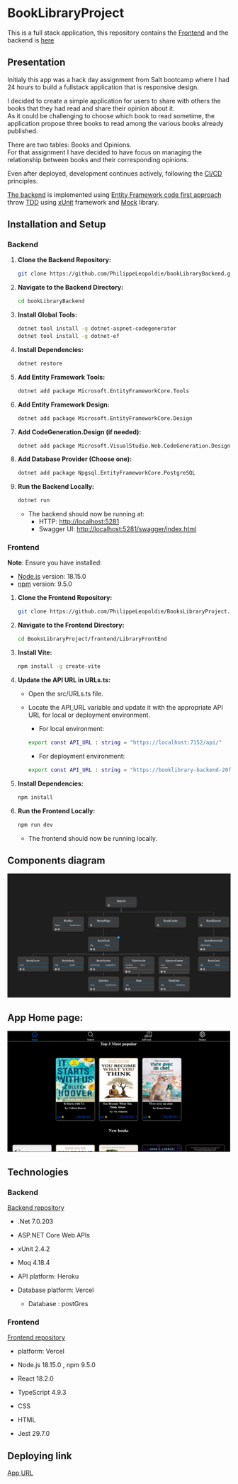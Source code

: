 # BookLibraryProject
This is a full stack application, this repository contains the [Frontend](https://github.com/PhilippeLeopoldie/BooksLibraryProject/tree/master/frontend/LibraryFrontEnd) and the backend is [here](https://github.com/PhilippeLeopoldie/bookLibraryBackend)

## Presentation 

Initialy this app was a hack day assignment from Salt bootcamp  where I had 24 hours to build a fullstack application  that is responsive design.

I decided to create a simple application for users to share with others the books that they had read and share their opinion about it.  
As it could be challenging to choose which book to read sometime, the application propose three books to read among the various books already published.

There are two tables:  Books and Opinions.  
For that assignment I have decided to have focus on managing the relationship between books and their corresponding opinions.

Even after deployed, development continues actively, following the <span style = "color: green"> [CI/CD](https://en.wikipedia.org/wiki/CI/CD) </span>principles.




[The backend](https://github.com/PhilippeLeopoldie/bookLibraryBackend) is implemented using <span style = "color: green">[Entity Framework code first approach](https://learn.microsoft.com/en-us/ef/ef6/get-started) </span> throw <span style = "color: green"> [TDD](https://en.wikipedia.org/wiki/Test-driven_development) </span> using <span style = "color: green">[xUnit](https://xunit.net/) </span>framework and <span style = "color: green">[Mock](https://github.com/devlooped/moq) </span>library.


## Installation and Setup

### Backend
1. **Clone the Backend Repository:**
    ```bash
    git clone https://github.com/PhilippeLeopoldie/bookLibraryBackend.git
    ```

2. **Navigate to the Backend Directory:**
    ```bash
    cd bookLibraryBackend
    ```

3. **Install Global Tools:**
    ```bash
    dotnet tool install -g dotnet-aspnet-codegenerator
    dotnet tool install -g dotnet-ef
    ```

4. **Install Dependencies:**
    ```bash
    dotnet restore
    ```

5. **Add Entity Framework Tools:**
    ```bash
    dotnet add package Microsoft.EntityFrameworkCore.Tools
    ```

6. **Add Entity Framework Design:**
    ```bash
    dotnet add package Microsoft.EntityFrameworkCore.Design
    ```

7. **Add CodeGeneration.Design (if needed):**
    ```bash
    dotnet add package Microsoft.VisualStudio.Web.CodeGeneration.Design -version 6
    ```

8. **Add Database Provider (Choose one):**
    ```bash
    dotnet add package Npgsql.EntityFrameworkCore.PostgreSQL
    ```

9. **Run the Backend Locally:**
    ```bash
    dotnet run
    ```
    - The backend should now be running at:
        - HTTP: [http://localhost:5281](https://localhost:5281)  
        - Swagger UI: [http://localhost:5281/swagger/index.html](http://localhost:5281/swagger/index.html)
        
### Frontend
 **Note**: Ensure you have installed:
 - [Node.js](https://nodejs.org/) version: 18.15.0 
 - [npm](https://www.npmjs.com/)  version: 9.5.0
    

1. **Clone the Frontend Repository:**
    ```bash
    git clone https://github.com/PhilippeLeopoldie/BooksLibraryProject.git
    ```

2. **Navigate to the Frontend Directory:**
    ```bash
    cd BooksLibraryProject/frontend/LibraryFrontEnd
    ```

3. **Install Vite:**
    ```bash
    npm install -g create-vite
    ```

4. **Update the API URL in URLs.ts:**

    - Open the src/URLs.ts file.

    - Locate the API_URL variable and update it with the appropriate API URL for local or deployment environment.
      - For local environment:
      ```bash
      export const API_URL : string = "https://localhost:7152/api/"
      ```
      - For deployment environment:
      ```bash
      export const API_URL : string = "https://booklibrary-backend-20f7a19cecb2.herokuapp.com/api/" 
      ```

5. **Install Dependencies:**
    ```bash
    npm install
    ```

6. **Run the Frontend Locally:**
    ```bash
    npm run dev
    ```
    - The frontend should now be running locally.
    

## Components diagram
![my image](Components_diagram.png)

## App Home page:
![my image](presentation_image_dark_mode.png)


## Technologies

### Backend

  [Backend repository](https://github.com/PhilippeLeopoldie/bookLibraryBackend)
  
  - .Net 7.0.203

  - ASP.NET Core Web APIs
  
  - xUnit 2.4.2
  
  - Moq 4.18.4

  - API platform: Heroku

  - Database platform: Vercel

    - Database : postGres

### Frontend

  [Frontend repository](https://github.com/PhilippeLeopoldie/BooksLibraryProject/tree/master/frontend/LibraryFrontEnd)

  - platform: Vercel
  
  - Node.js 18.15.0 , npm 9.5.0

  - React 18.2.0

  - TypeScript 4.9.3

  - CSS

  - HTML
  
  - Jest  29.7.0


## Deploying link

[App URL](https://books-library-2023.vercel.app/)
